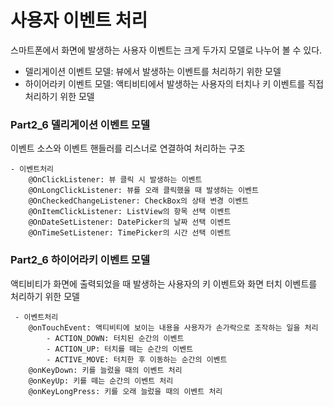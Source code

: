 # 사용자 이벤트 처리


스마트폰에서 화면에 발생하는 사용자 이벤트는 크게 두가지 모델로 나누어 볼 수 있다.
- 델리게이션 이벤트 모델: 뷰에서 발생하는 이벤트를 처리하기 위한 모델
- 하이어라키 이벤트 모델: 액티비티에서 발생하는 사용자의 터치나 키 이벤트를 직접 처리하기 위한 모델

### Part2_6 델리게이션 이벤트 모델

이벤트 소스와 이벤트 핸들러를 리스너로 연결하여 처리하는 구조

```
- 이벤트처리
    @OnClickListener: 뷰 클릭 시 발생하는 이벤트
    @OnLongClickListener: 뷰를 오래 클릭했을 때 발생하는 이벤트
    @OnCheckedChangeListener: CheckBox의 상태 변경 이벤트
    @OnItemClickListener: ListView의 항목 선택 이벤트
    @OnDateSetListener: DatePicker의 날짜 선택 이벤트
    @OnTimeSetListener: TimePicker의 시간 선택 이벤트
```

### Part2_6 하이어라키 이벤트 모델
액티비티가 화면에 출력되었을 때 발생하는 사용자의 키 이벤트와 화면 터치 이벤트를 처리하기 위한 모델
```
 - 이벤트처리
    @onTouchEvent: 액티비티에 보이는 내용을 사용자가 손가락으로 조작하는 일을 처리
        - ACTION_DOWN: 터치된 순간의 이벤트
        - ACTION_UP: 터치를 떼는 순간의 이벤트
        - ACTIVE_MOVE: 터치한 후 이동하는 순간의 이벤트
    @onKeyDown: 키를 늘렀을 때의 이벤트 처리
    @onKeyUp: 키를 떼는 순간의 이벤트 처리
    @onKeyLongPress: 키를 오래 늘렀을 때의 이벤트 처리
```